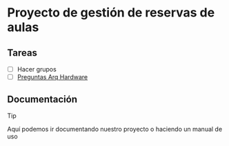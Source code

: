 # Proyecto de gestión de reservas de aulas
## Tareas
- [ ] Hacer grupos
- [ ] [Preguntas Arq Hardware](https://minisdefear-my.sharepoint.com/:t:/g/personal/escanoasaugue_minisdefear_onmicrosoft_com/EajRFYWLtwpMg4xvKXoPTjYBIoO3vV-U1cVaBOegHhW4lA?e=75cFv9)
## Documentación
>[!TIP]
>Aquí podemos ir documentando nuestro proyecto o haciendo un manual de uso
